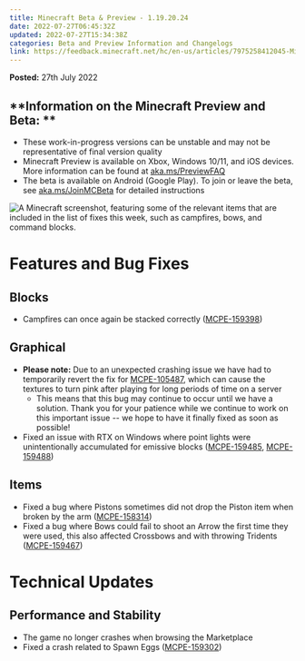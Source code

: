 ```yaml
---
title: Minecraft Beta & Preview - 1.19.20.24
date: 2022-07-27T06:45:32Z
updated: 2022-07-27T15:34:38Z
categories: Beta and Preview Information and Changelogs
link: https://feedback.minecraft.net/hc/en-us/articles/7975258412045-Minecraft-Beta-Preview-1-19-20-24
---
```


**Posted:** 27th July 2022

## **Information on the Minecraft Preview and Beta: **

-   These work-in-progress versions can be unstable and may not be representative of final version quality
-   Minecraft Preview is available on Xbox, Windows 10/11, and iOS devices. More information can be found at [aka.ms/PreviewFAQ](http://aka.ms/PreviewFAQ)
-   The beta is available on Android (Google Play). To join or leave the beta, see [aka.ms/JoinMCBeta](https://aka.ms/JoinMCBeta) for detailed instructions 

![A Minecraft screenshot, featuring some of the relevant items that are included in the list of fixes this week, such as campfires, bows, and command blocks.](https://feedback.minecraft.net/hc/article_attachments/7975279532685/beta19U2_4_16x9.png)

# **Features and Bug Fixes**

## **Blocks**

-   Campfires can once again be stacked correctly ([MCPE-159398](https://bugs.mojang.com/browse/MCPE-159398))

## **Graphical**

-   **Please note:** Due to an unexpected crashing issue we have had to temporarily revert the fix for [MCPE-105487](https://bugs.mojang.com/browse/MCPE-105487), which can cause the textures to turn pink after playing for long periods of time on a server
    -   This means that this bug may continue to occur until we have a solution. Thank you for your patience while we continue to work on this important issue -- we hope to have it finally fixed as soon as possible!
-   Fixed an issue with RTX on Windows where point lights were unintentionally accumulated for emissive blocks ([MCPE-159485](https://bugs.mojang.com/browse/MCPE-159485), [MCPE-159488](https://bugs.mojang.com/browse/MCPE-159488))

## **Items**

-   Fixed a bug where Pistons sometimes did not drop the Piston item when broken by the arm ([MCPE-158314](https://bugs.mojang.com/browse/MCPE-158314))
-   Fixed a bug where Bows could fail to shoot an Arrow the first time they were used, this also affected Crossbows and with throwing Tridents ([MCPE-159467](https://bugs.mojang.com/browse/MCPE-159467))

# **Technical Updates**

## **Performance and Stability**

-   The game no longer crashes when browsing the Marketplace
-   Fixed a crash related to Spawn Eggs ([MCPE-159302](https://bugs.mojang.com/browse/MCPE-159302))
